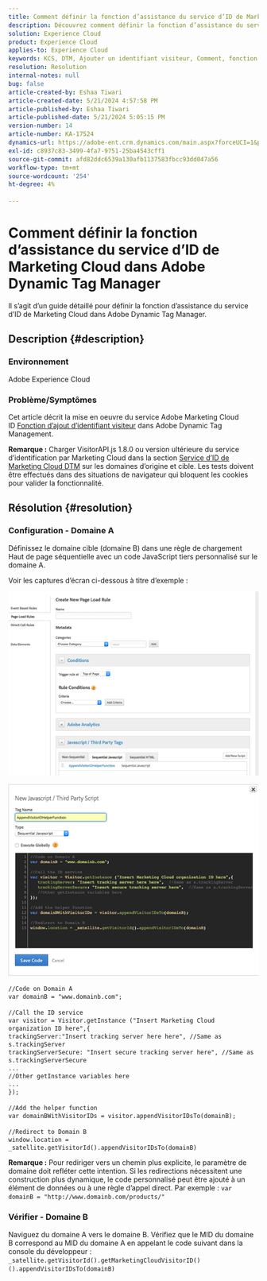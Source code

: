 ```yaml
---
title: Comment définir la fonction d’assistance du service d’ID de Marketing Cloud dans Adobe Dynamic Tag Manager
description: Découvrez comment définir la fonction d’assistance du service d’ID de Marketing Cloud dans Adobe Dynamic Tag Manager.
solution: Experience Cloud
product: Experience Cloud
applies-to: Experience Cloud
keywords: KCS, DTM, Ajouter un identifiant visiteur, Comment, fonction d’assistance du service d’ID de Marketing Cloud, Adobe Dynamic Tag Manager, Adobe Experience Cloud
resolution: Resolution
internal-notes: null
bug: false
article-created-by: Eshaa Tiwari
article-created-date: 5/21/2024 4:57:58 PM
article-published-by: Eshaa Tiwari
article-published-date: 5/21/2024 5:05:15 PM
version-number: 14
article-number: KA-17524
dynamics-url: https://adobe-ent.crm.dynamics.com/main.aspx?forceUCI=1&pagetype=entityrecord&etn=knowledgearticle&id=ae45c245-9317-ef11-9f8a-6045bd006793
exl-id: c8937c83-3499-4fa7-9751-25ba4543cff1
source-git-commit: afd82ddc6539a130afb1137583fbcc93dd047a56
workflow-type: tm+mt
source-wordcount: '254'
ht-degree: 4%

---
```


# Comment définir la fonction d’assistance du service d’ID de Marketing Cloud dans Adobe Dynamic Tag Manager


Il s’agit d’un guide détaillé pour définir la fonction d’assistance du service d’ID de Marketing Cloud dans Adobe Dynamic Tag Manager.

## Description {#description}


### <b>Environnement</b>

Adobe Experience Cloud

### <b>Problème/Symptômes</b>

Cet article décrit la mise en oeuvre du service Adobe Marketing Cloud ID [Fonction d’ajout d’identifiant visiteur](https://experienceleague.adobe.com/docs/id-service/using/id-service-api/methods/appendvisitorid.html?lang=fr) dans Adobe Dynamic Tag Management.

<b>Remarque :</b> Charger VisitorAPI.js 1.8.0 ou version ultérieure du service d’identification par Marketing Cloud dans la section [Service d’ID de Marketing Cloud DTM](https://experienceleague.adobe.com/docs/id-service/using/id-service-api/methods/getmcvid.html) sur les domaines d’origine et cible. Les tests doivent être effectués dans des situations de navigateur qui bloquent les cookies pour valider la fonctionnalité.


## Résolution {#resolution}


### <b>Configuration - Domaine A</b>

Définissez le domaine cible (domaine B) dans une règle de chargement Haut de page séquentielle avec un code JavaScript tiers personnalisé sur le domaine A.

Voir les captures d’écran ci-dessous à titre d’exemple :

![](assets/93c9b7f8-9317-ef11-9f8a-6045bd006793.png)



![](assets/d564f810-9417-ef11-9f8a-6045bd006793.png)


```clike
//Code on Domain A
var domainB = "www.domainb.com";
 
//Call the ID service
var visitor = Visitor.getInstance ("Insert Marketing Cloud organization ID here",{
trackingServer:"Insert tracking server here here", //Same as s.trackingServer
trackingServerSecure: "Insert secure tracking server here", //Same as s.trackingServerSecure
...
//Other getInstance variables here
...
});
 
//Add the helper function
var domainBWithVisitorIDs = visitor.appendVisitorIDsTo(domainB);
 
//Redirect to Domain B
window.location = _satellite.getVisitorId().appendVisitorIDsTo(domainB)
```


<b>Remarque :</b> Pour rediriger vers un chemin plus explicite, le paramètre de domaine doit refléter cette intention. Si les redirections nécessitent une construction plus dynamique, le code personnalisé peut être ajouté à un élément de données ou à une règle d’appel direct. Par exemple : `var domainB = "http://www.domainb.com/products/"`

### <b>Vérifier - Domaine B</b>

Naviguez du domaine A vers le domaine B. Vérifiez que le MID du domaine B correspond au MID du domaine A en appelant le code suivant dans la console du développeur :  `_satellite.getVisitorId().getMarketingCloudVisitorID()().appendVisitorIDsTo(domainB)`
